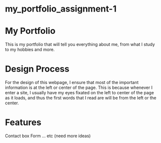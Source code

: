 # my_portfolio_assignment-1

# My Portfolio
This is my portfolio that will tell you everything about me, from what I study to my hobbies and more.

# Design Process
For the design of this webpage, I ensure that most of the important information is at the left or center of the page. This is because whenever I enter a site, I usually have my eyes fixated on the left to center of the page as it loads, and thus the first words that I read are will be from the left or the center.

# Features
Contact box
Form
...
etc (need more ideas)